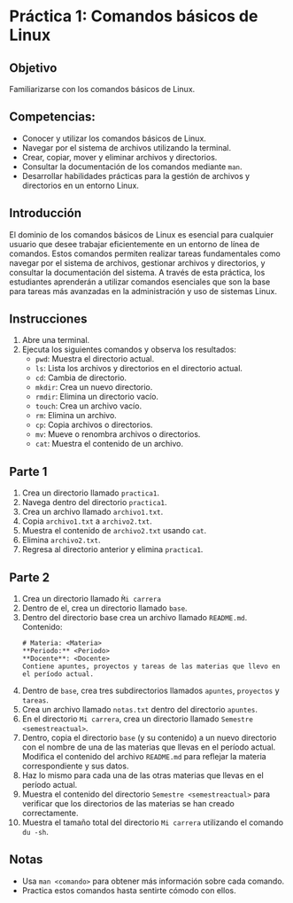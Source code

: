 # Práctica 1: Comandos básicos de Linux

## Objetivo
Familiarizarse con los comandos básicos de Linux.

## Competencias:

- Conocer y utilizar los comandos básicos de Linux.
- Navegar por el sistema de archivos utilizando la terminal.
- Crear, copiar, mover y eliminar archivos y directorios.
- Consultar la documentación de los comandos mediante `man`.
- Desarrollar habilidades prácticas para la gestión de archivos y directorios en un entorno Linux.

## Introducción
El dominio de los comandos básicos de Linux es esencial para cualquier usuario que desee trabajar eficientemente en un entorno de línea de comandos. Estos comandos permiten realizar tareas fundamentales como navegar por el sistema de archivos, gestionar archivos y directorios, y consultar la documentación del sistema. A través de esta práctica, los estudiantes aprenderán a utilizar comandos esenciales que son la base para tareas más avanzadas en la administración y uso de sistemas Linux.

## Instrucciones
1. Abre una terminal.
2. Ejecuta los siguientes comandos y observa los resultados:
    - `pwd`: Muestra el directorio actual.
    - `ls`: Lista los archivos y directorios en el directorio actual.
    - `cd`: Cambia de directorio.
    - `mkdir`: Crea un nuevo directorio.
    - `rmdir`: Elimina un directorio vacío.
    - `touch`: Crea un archivo vacío.
    - `rm`: Elimina un archivo.
    - `cp`: Copia archivos o directorios.
    - `mv`: Mueve o renombra archivos o directorios.
    - `cat`: Muestra el contenido de un archivo.

## Parte 1
1. Crea un directorio llamado `practica1`.
2. Navega dentro del directorio `practica1`.
3. Crea un archivo llamado `archivo1.txt`.
4. Copia `archivo1.txt` a `archivo2.txt`.
5. Muestra el contenido de `archivo2.txt` usando `cat`.
6. Elimina `archivo2.txt`.
7. Regresa al directorio anterior y elimina `practica1`.

## Parte 2
1. Crea un directorio llamado `M̀i carrera`
2. Dentro de el, crea un directorio llamado `base`.
3. Dentro del directorio base crea un archivo llamado `README.md`. Contenido:
   ```
   # Materia: <Materia>
   **Periodo:** <Periodo>
   **Docente**: <Docente>
   Contiene apuntes, proyectos y tareas de las materias que llevo en el período actual.
   ```
4. Dentro de `base`, crea tres subdirectorios llamados `apuntes`, `proyectos` y `tareas`.
5. Crea un archivo llamado `notas.txt` dentro del directorio `apuntes`.
6. En el directorio `Mi carrera`, crea un directorio llamado `Semestre <semestreactual>`.
7. Dentro, copia el directorio `base` (y su contenido) a un nuevo directorio con el nombre de una de las materias que llevas en el período actual. Modifica el contenido del archivo `README.md` para reflejar la materia correspondiente y sus datos.
8. Haz lo mismo para cada una de las otras materias que llevas en el período actual.
9. Muestra el contenido del directorio `Semestre <semestreactual>` para verificar que los directorios de las materias se han creado correctamente.
10. Muestra el tamaño total del directorio `Mi carrera` utilizando el comando `du -sh`.

## Notas
- Usa `man <comando>` para obtener más información sobre cada comando.
- Practica estos comandos hasta sentirte cómodo con ellos.
